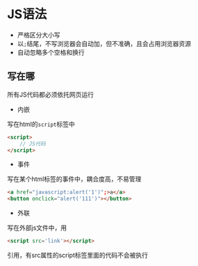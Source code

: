 # JS语法

* 严格区分大小写
* 以`;`结尾，不写浏览器会自动加，但不准确，且会占用浏览器资源
* 自动忽略多个空格和换行

## 写在哪

所有JS代码都必须依托网页运行

* 内嵌

写在html的`script`标签中

```html
<script>
    // JS代码
</script>
```

* 事件

写在某个html标签的事件中，耦合度高，不易管理

```html
<a href="javascript:alert('1')";>a</a>
<button onclick="alert('111')"></button>
```

* 外联

写在外部js文件中，用

```html
<script src='link'></script>
```

引用，有src属性的script标签里面的代码不会被执行